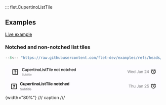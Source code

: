 ::: flet.CupertinoListTile

## Examples

[Live example](https://flet-controls-gallery.fly.dev/layout/cupertinolisttile)

### Notched and non-notched list tiles

```python
--8<-- "https://raw.githubusercontent.com/flet-dev/examples/refs/heads/v1-docs/python/controls/cupertino-list-tile/notched.py"
```

![notched](https://raw.githubusercontent.com/flet-dev/examples/v1-docs/python/controls/cupertino-list-tile/media/notched.png){width="80%"}
/// caption
///

